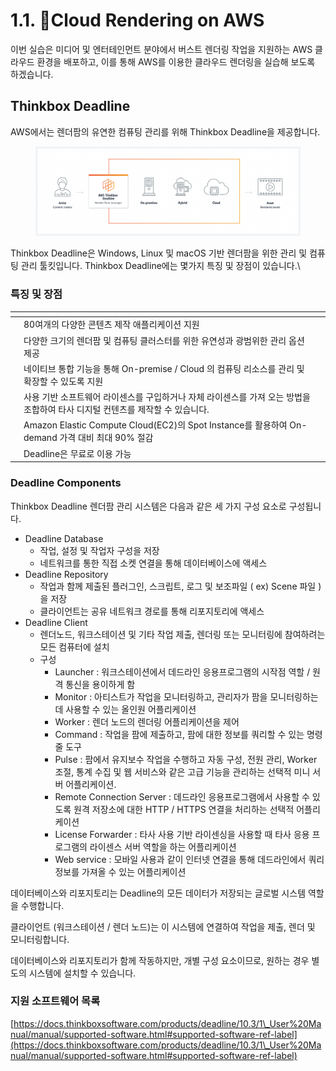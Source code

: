 # 1.1. Cloud Rendering on AWS

이번 실습은 미디어 및 엔터테인먼트 분야에서 버스트 렌더링 작업을 지원하는 AWS 클라우드 환경을 배포하고, 이를 통해 AWS를 이용한 클라우드 렌더링을 실습해 보도록 하겠습니다.



## Thinkbox Deadline

AWS에서는 렌더팜의 유연한 컴퓨팅 관리를 위해 Thinkbox Deadline을 제공합니다.

<figure><img src=".gitbook/assets/image (2).png" alt=""><figcaption></figcaption></figure>

Thinkbox Deadline은 Windows, Linux 및 macOS 기반 렌더팜을 위한 관리 및 컴퓨팅 관리 툴킷입니다. Thinkbox Deadline에는 몇가지 특징 및 장점이 있습니다.\


### 특징 및 장점

<table data-view="cards"><thead><tr><th></th><th></th><th></th></tr></thead><tbody><tr><td></td><td>80여개의 다양한 콘텐츠 제작 애플리케이션 지원</td><td></td></tr><tr><td></td><td>다양한 크기의 렌더팜 및 컴퓨팅 클러스터를 위한 유연성과 광범위한 관리 옵션 제공</td><td></td></tr><tr><td></td><td>네이티브 통합 기능을 통해 On-premise / Cloud 의 컴퓨팅 리소스를 관리 및 확장할 수 있도록 지원</td><td></td></tr><tr><td></td><td>사용 기반 소프트웨어 라이센스를 구입하거나 자체 라이센스를 가져 오는 방법을 조합하여 타사 디지털 컨텐츠를 제작할 수 있습니다.</td><td></td></tr><tr><td></td><td>Amazon Elastic Compute Cloud(EC2)의 Spot Instance를 활용하여 On-demand 가격 대비 최대 90% 절감</td><td></td></tr><tr><td></td><td>Deadline은 무료로 이용 가능</td><td></td></tr></tbody></table>



### Deadline Components



Thinkbox Deadline 렌더팜 관리 시스템은 다음과 같은 세 가지 구성 요소로 구성됩니다.



* Deadline Database
  * 작업, 설정 및 작업자 구성을 저장
  * 네트워크를 통한 직접 소켓 연결을 통해 데이터베이스에 액세스
* Deadline Repository&#x20;
  * 작업과 함께 제출된 플러그인, 스크립트, 로그 및 보조파일 ( ex) Scene 파일 )을 저장
  * 클라이언트는 공유 네트워크 경로를 통해 리포지토리에 액세스
* Deadline Client
  * 렌더노드, 워크스테이션 및 기타 작업 제출, 렌더링 또는 모니터링에 참여하려는 모든 컴퓨터에 설치
  * 구성
    * Launcher : 워크스테이션에서 데드라인 응용프로그램의 시작점 역할 / 원격 통신을 용이하게 함
    * Monitor : 아티스트가 작업을 모니터링하고, 관리자가 팜을 모니터링하는데 사용할 수 있는 올인원 어플리케이션
    * Worker : 렌더 노드의 렌더링 어플리케이션을 제어
    * Command : 작업을 팜에 제출하고, 팜에 대한 정보를 쿼리할 수 있는 명령줄 도구
    * Pulse : 팜에서 유지보수 작업을 수행하고 자동 구성, 전원 관리, Worker 조절, 통계 수집 및 웹 서비스와 같은 고급 기능을 관리하는 선택적 미니 서버 어플리케이션.
    * Remote Connection Server : 데드라인 응용프로그램에서 사용할 수 있도록 원격 저장소에 대한 HTTP / HTTPS 연결을 처리하는 선택적 어플리케이션
    * License Forwarder : 타사 사용 기반 라이센싱을 사용할 때 타사 응용 프로그램의 라이센스 서버 역할을 하는 어플리케이션
    * Web service : 모바일 사용과 같이 인터넷 연결을 통해 데드라인에서 쿼리 정보를 가져올 수 있는 어플리케이션



데이터베이스와 리포지토리는 Deadline의 모든 데이터가 저장되는 글로벌 시스템 역할을 수행합니다.

클라이언트 (워크스테이션 / 렌더 노드)는 이 시스템에 연결하여 작업을 제출, 렌더 및 모니터링합니다.

데이터베이스와 리포지토리가 함께 작동하지만, 개별 구성 요소이므로, 원하는 경우 별도의 시스템에 설치할 수 있습니다.



### 지원 소프트웨어 목록

[https://docs.thinkboxsoftware.com/products/deadline/10.3/1\_User%20Manual/manual/supported-software.html#supported-software-ref-label](https://docs.thinkboxsoftware.com/products/deadline/10.3/1\_User%20Manual/manual/supported-software.html#supported-software-ref-label)




